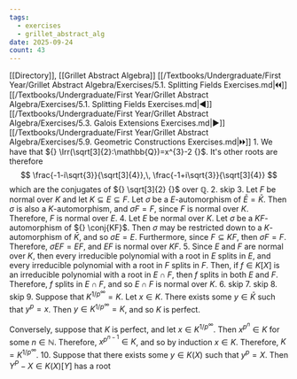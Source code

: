 ```yaml
---
tags:
  - exercises
  - grillet_abstract_alg
date: 2025-09-24
count: 43
---
```

[[Directory]], [[Grillet Abstract Algebra]]
[[/Textbooks/Undergraduate/First Year/Grillet Abstract Algebra/Exercises/5.1. Splitting Fields Exercises.md|🞀🞀]] [[/Textbooks/Undergraduate/First Year/Grillet Abstract Algebra/Exercises/5.1. Splitting Fields Exercises.md|◀]] [[/Textbooks/Undergraduate/First Year/Grillet Abstract Algebra/Exercises/5.3. Galois Extensions Exercises.md|▶]] [[/Textbooks/Undergraduate/First Year/Grillet Abstract Algebra/Exercises/5.9. Geometric Constructions Exercises.md|🞂🞂]]
1. 
We have that ${} \Irr(\sqrt[3]{2}:\mathbb{Q})=x^{3}-2 {}$. It's other roots are therefore
$$
\frac{-1-i\sqrt{3}}{\sqrt[3]{4}},\, \frac{-1+i\sqrt{3}}{\sqrt[3]{4}}
$$
which are the conjugates of ${} \sqrt[3]{2} {}$ over $\mathbb{Q}$. 
2. skip
3. 
Let $F$ be normal over $K$ and let ${} K \subseteq E \subseteq F {}$. Let $\sigma$ be a $E {}$-automorphism of ${} \bar{E}=\bar{K} {}$. Then $\sigma$ is also a $K$-automorphism, and $\sigma F=F {}$, since $F$ is normal over $K$. Therefore, $F$ is normal over $E$.
4. 
Let $E$ be normal over $K$. Let $\sigma {}$ be a $KF {}$-automorphism of ${} \conj{KF}$. Then $\sigma$ may be restricted down to a $K$-automorphism of ${} \bar{K} {}$, and so $\sigma E=E {}$. Furthermore, since ${} F \subseteq KF {}$, then ${} \sigma F=F {}$. Therefore, ${} \sigma EF=EF {}$, and $EF$ is normal over $KF$.
5. 
Since $E$ and $F$ are normal over $K$, then every irreducible polynomial with a root in $E$ splits in $E$, and every irreducible polynomial with a root in $F$ splits in $F$. Then, if ${} f \in K[X] {}$ is an irreducible polynomial with a root in ${} E\cap F {}$, then $f$ splits in both $E$ and $F$. Therefore, $f$ splits in ${} E \cap F {}$, and so ${} E \cap  F {}$ is normal over $K$. 
6. 
skip
7. 
skip
8. 
skip
9. 
Suppose that ${} K^{1 /p^{\infty }}=K {}$. Let ${} x \in K {}$. There exists some ${} y \in \bar{K} {}$ such that ${} y^{p}=x {}$. Then ${} y \in K^{1/p^{\infty }}=K {}$, and so $K$ is perfect.

Conversely, suppose that $K$ is perfect, and let ${} x \in K^{1/p^{\infty }} {}$. Then ${} x^{p^{n}} \in K {}$ for some ${} n \in \mathbb{N} {}$. Therefore, ${} x^{p^{n-1}} \in K {}$, and so by induction ${} x \in K {}$. Therefore, ${} K=K^{1/p^{\infty }} {}$.
10. 
Suppose that there exists some ${} y \in K(X) {}$ such that ${} y^{p}=X {}$. Then ${} Y^{P}-X \in K(X)[Y] {}$ has a root 
